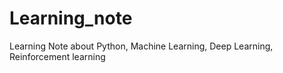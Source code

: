 # Learning_note
Learning Note about Python, Machine Learning, Deep Learning, Reinforcement learning
